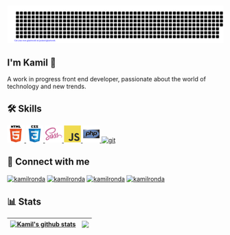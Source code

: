 <!-- ### Hi there 👋 -->
<!-- 
![GitHub Snake Light](https://github.com/kamilronda/kamilronda/blob/output/github-contribution-grid-snake-dark.svg#gh-light-mode-only)
![GitHub Snake dark](https://github.com/kamilronda/kamilronda/blob/output/github-contribution-grid-snake.svg#gh-dark-mode-only) -->

![gitartwork](gitartwork.svg)

<h2>I'm Kamil 👋</h2> 
<p> A work in progress front end developer, passionate about the world of technology and new trends. </p>

## 🛠️ Skills

<p align="left"> <a href="https://developer.mozilla.org/en-US/docs/Web/HTML" target="_blank" rel="noreferrer"> <img src="https://raw.githubusercontent.com/devicons/devicon/master/icons/html5/html5-original-wordmark.svg" alt="html5" width="40" height="40"/> <a href="https://developer.mozilla.org/en-US/docs/Web/CSS" target="_blank" rel="noreferrer"> <img src="https://raw.githubusercontent.com/devicons/devicon/master/icons/css3/css3-original-wordmark.svg" alt="css3" width="40" height="40"/> </a> </a> <a href="https://sass-lang.com" target="_blank" rel="noreferrer"> <img src="https://raw.githubusercontent.com/devicons/devicon/master/icons/sass/sass-original.svg" alt="sass" width="40" height="40"/> </a> <a href="https://developer.mozilla.org/en-US/docs/Web/JavaScript" target="_blank" rel="noreferrer"> <img src="https://raw.githubusercontent.com/devicons/devicon/master/icons/javascript/javascript-original.svg" alt="javascript" width="40" height="40"/> </a> <a href="https://www.php.net" target="_blank" rel="noreferrer"> <img src="https://raw.githubusercontent.com/devicons/devicon/master/icons/php/php-original.svg" alt="php" width="40" height="40"/> </a> <a href="https://git-scm.com/" target="_blank" rel="noreferrer"> <img src="https://www.vectorlogo.zone/logos/git-scm/git-scm-icon.svg" alt="git" width="40" height="40"/> </a> </p>

## 💬 Connect with me

<p align="left">
<a href="mailto:kamil.ronda@gmail.com" target="blank"><img align="center" src="https://cdn1.iconfinder.com/data/icons/google-new-logos-1/32/gmail_new_logo-256.png" alt="kamilronda" height="40" width="40" /></a>
<a href="https://www.linkedin.com/in/kamilronda/" target="blank"><img align="center" src="https://github.com/rahuldkjain/github-profile-readme-generator/blob/master/src/images/icons/Social/linked-in-alt.svg" alt="kamilronda" height="30" width="40" /></a>
<a href="https://instagram.com/kamil.ronda" target="blank"><img align="center" src="https://raw.githubusercontent.com/rahuldkjain/github-profile-readme-generator/master/src/images/icons/Social/instagram.svg" alt="kamilronda" height="30" width="40" /></a>
 <a href="https://discordapp.com/users/319991694319681537" target="blank"><img align="center" src="https://raw.githubusercontent.com/rahuldkjain/github-profile-readme-generator/master/src/images/icons/Social/discord.svg" alt="kamilronda" height="30" width="40" /></a>
</p>


## 📊 Stats

| <a href="https://github.com/kamilronda"><img align="center" src="https://github-readme-stats.vercel.app/api?username=kamilronda&hide=stars&count_private=true&show_icons=true&include_all_commits=true&theme=graywhite&hide_border=true" alt="Kamil's github stats" /></a> | <a href="https://github.com/kamilronda"><img align="center" src="https://github-readme-stats.vercel.app/api/top-langs/?username=kamilronda&layout=compact&theme=graywhite&hide_border=true" /></a> |
| ------------- | ------------- |

<!--
**kamilronda/kamilronda** is a ✨ _special_ ✨ repository because its `README.md` (this file) appears on your GitHub profile.

Here are some ideas to get you started:

- 🔭 I’m currently working on ...
- 🌱 I’m currently learning ...
- 👯 I’m looking to collaborate on ...
- 🤔 I’m looking for help with ...
- 💬 Ask me about ...
- 📫 How to reach me: ...
- 😄 Pronouns: ...
- ⚡ Fun fact: ...
-->
